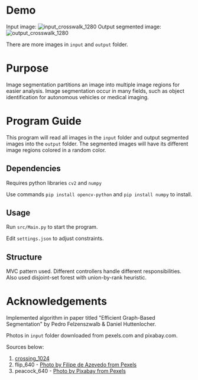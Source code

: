 # Demo
Input image:
![input_crosswalk_1280](input/crossing_1024.jpg?raw=true "Employee Data 
title")
Output segmented image:
![output_crosswalk_1280](output/crossing_1024.jpg?raw=true "Employee Data 
title")

There are more images in `input` and `output` folder.

# Purpose
Image segmentation partitions an image into multiple image regions for
easier analysis. Image segmentation occur in many fields, such as object 
identification for autonomous vehicles or medical imaging.

# Program Guide
This program will read all images in the `input` folder and output
segmented images into the `output` folder. The segmented images will
have its different image regions colored in a random color.

## Dependencies
Requires python libraries `cv2` and `numpy`

Use commands `pip install opencv-python` and `pip install numpy` to install.

## Usage
Run `src/Main.py` to start the program.

Edit `settings.json` to adjust constraints.

## Structure
MVC pattern used. Different controllers handle different responsibilities. 
Also used disjoint-set forest with union-by-rank heuristic.

# Acknowledgements
Implemented algorithm in paper titled "Efficient Graph-Based Segmentation" by 
Pedro Felzenszwalb & Daniel Huttenlocher.

Photos in `input` folder downloaded from pexels.com and pixabay.com. 

Sources below:
1. [crossing_1024](https://pixabay.com/photos/girl-street-crossing-road-7006644/)
2. flip_640 - [Photo by Filipe de Azevedo from Pexels](https://www.pexels.com/photo/photo-of-man-riding-skateboard-on-pedestrian-2083866/)
3. peacock_640 - [Photo by Pixabay from Pexels](https://www.pexels.com/photo/nature-bird-animal-beautiful-50683/)
